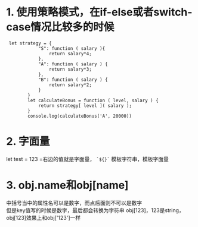 # 1. 使用策略模式，在if-else或者switch-case情况比较多的时候
```
 let strategy = {
            "S": function ( salary ){
                return salary*4;
            },
            "A": function ( salary ) {
                return salary*3;
            },
            "B": function ( salary ) { 
                return salary*2;
            }
        }
        let calculateBonus = function ( level, salary ) {
            return strategy[ level ]( salary );
        }
        console.log(calculateBonus('A', 20000)) 
```
# 2. 字面量
let test = 123
=右边的值就是字面量，
`` `${}` `` 模板字符串，模板字面量
# 3. obj.name和obj[name]
中括号当中的属性名可以是数字，而点后面则不可以是数字  
但是key值写的时候是数字，最后都会转换为字符串  obj[123]，123是string，obj[123]效果上和obj['123']一样
